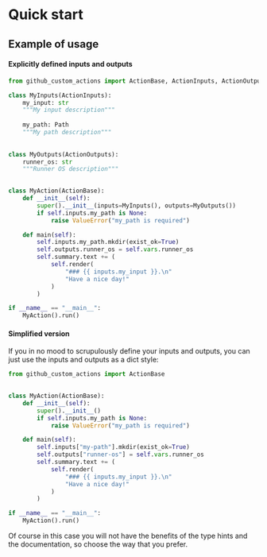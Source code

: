 # Quick start

## Example of usage

#### Explicitly defined inputs and outputs

```python
from github_custom_actions import ActionBase, ActionInputs, ActionOutputs

class MyInputs(ActionInputs):
    my_input: str
    """My input description"""
    
    my_path: Path
    """My path description"""
    
    
class MyOutputs(ActionOutputs):
    runner_os: str
    """Runner OS description"""

    
class MyAction(ActionBase):
    def __init__(self):
        super().__init__(inputs=MyInputs(), outputs=MyOutputs())
        if self.inputs.my_path is None:
            raise ValueError("my_path is required")

    def main(self):
        self.inputs.my_path.mkdir(exist_ok=True)
        self.outputs.runner_os = self.vars.runner_os
        self.summary.text += (
            self.render(
                "### {{ inputs.my_input }}.\n"
                "Have a nice day!"
            )
        )

if __name__ == "__main__":
    MyAction().run()
```

#### Simplified version

If you in no mood to scrupulously define your inputs and outputs, you can just use the inputs and outputs as a dict style:

```python
from github_custom_actions import ActionBase

    
class MyAction(ActionBase):
    def __init__(self):
        super().__init__()
        if self.inputs.my_path is None:
            raise ValueError("my_path is required")

    def main(self):
        self.inputs["my-path"].mkdir(exist_ok=True)
        self.outputs["runner-os"] = self.vars.runner_os
        self.summary.text += (
            self.render(
                "### {{ inputs.my_input }}.\n"
                "Have a nice day!"
            )
        )

if __name__ == "__main__":
    MyAction().run()
```

Of course in this case you will not have the benefits of the type hints and the documentation, so choose the way that you prefer.
